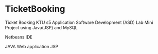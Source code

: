 # TicketBooking
Ticket Booking KTU s5  Application Software Development (ASD) Lab Mini Project using Java(JSP) and MySQL

Netbeans IDE

JAVA Web application
JSP
